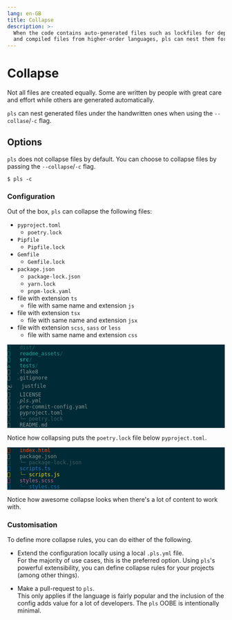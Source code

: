 ```yaml
---
lang: en-GB
title: Collapse
description: >-
  When the code contains auto-generated files such as lockfiles for dependencies
  and compiled files from higher-order languages, pls can nest them for you.
---
```


# Collapse

Not all files are created equally. Some are written by people with great care
and effort while others are generated automatically.

`pls` can nest generated files under the handwritten ones when using the
`--collase`/`-c` flag.

## Options

`pls` does not collapse files by default. You can choose to collapse files by
passing the `--collapse`/`-c` flag.

```:no-line-numbers
$ pls -c
```

### Configuration

Out of the box, `pls` can collapse the following files:

- `pyproject.toml`
  - `poetry.lock`
- `Pipfile`
  - `Pipfile.lock`
- `Gemfile`
  - `Gemfile.lock`
- `package.json`
  - `package-lock.json`
  - `yarn.lock`
  - `pnpm-lock.yaml`
- file with extension `ts`
  - file with same name and extension `js`
- file with extension `tsx`
  - file with same name and extension `jsx`
- file with extension `scss`, `sass` or `less`
  - file with same name and extension `css`

<div
    style="background-color: #002b36; color: #839496;"
    class="language-">
  <pre style="color: inherit;"><code style="color: inherit;"><span style="color: #156667; text-decoration-color: #156667"></span>  <span style="color: #156667; text-decoration-color: #156667"> dist/</span>                  
<span style="color: #2aa198; text-decoration-color: #2aa198"></span>  <span style="color: #2aa198; text-decoration-color: #2aa198"> readme_assets</span><span style="color: #156667; text-decoration-color: #156667">/</span>         
<span style="color: #2aa198; text-decoration-color: #2aa198; font-weight: bold"></span>  <span style="color: #2aa198; text-decoration-color: #2aa198; font-weight: bold"> src</span><span style="color: #156667; text-decoration-color: #156667; font-weight: bold">/</span>                   
<span style="color: #2aa198; text-decoration-color: #2aa198">ﭧ</span>  <span style="color: #2aa198; text-decoration-color: #2aa198"> tests</span><span style="color: #156667; text-decoration-color: #156667">/</span>                 
  <span style="color: #415f66; text-decoration-color: #415f66">.</span>flake8                 
  <span style="color: #415f66; text-decoration-color: #415f66">.</span>gitignore              
ﰌ   justfile               
   LICENSE                
<span style="font-style: italic"></span>  <span style="color: #415f66; text-decoration-color: #415f66; font-style: italic">.</span><span style="font-style: italic">pls.yml</span>                
  <span style="color: #415f66; text-decoration-color: #415f66">.</span>pre-commit-config.yaml 
   pyproject.toml         
<span style="color: #415f66; text-decoration-color: #415f66"></span>  <span style="color: #415f66; text-decoration-color: #415f66"> └─ poetry.lock</span>         
   README.md              
</code></pre>
</div>

Notice how collapsing puts the `poetry.lock` file below `pyproject.toml`.

<div
    style="background-color: #002b36; color: #839496;"
    class="language-">
  <pre style="color: inherit;"><code style="color: inherit;"><span style="color: #e34f26; text-decoration-color: #e34f26"></span>  <span style="color: #e34f26; text-decoration-color: #e34f26"> index.html</span>           
   package.json         
<span style="color: #415f66; text-decoration-color: #415f66"></span>  <span style="color: #415f66; text-decoration-color: #415f66"> └─ package-lock.json</span> 
<span style="color: #3178c6; text-decoration-color: #3178c6"></span>  <span style="color: #3178c6; text-decoration-color: #3178c6"> scripts.ts</span>           
<span style="color: #f7df1e; text-decoration-color: #f7df1e"></span>  <span style="color: #7b852a; text-decoration-color: #7b852a"> └─</span><span style="color: #f7df1e; text-decoration-color: #f7df1e"> scripts.js</span>        
<span style="color: #cc6699; text-decoration-color: #cc6699"></span>  <span style="color: #cc6699; text-decoration-color: #cc6699"> styles.scss</span>          
<span style="color: #1572b6; text-decoration-color: #1572b6"></span>  <span style="color: #0a4e76; text-decoration-color: #0a4e76"> └─</span><span style="color: #1572b6; text-decoration-color: #1572b6"> styles.css</span>        
</code></pre>
</div>

Notice how awesome collapse looks when there's a lot of content to work with.

### Customisation

To define more collapse rules, you can do either of the following.

- Extend the configuration locally using a local `.pls.yml` file.  
  For the majority of use cases, this is the preferred option. Using `pls`'s
  powerful extensibility, you can define collapse rules for your projects
  (among other things).

- Make a pull-request to `pls`.  
  This only applies if the language is fairly popular and the inclusion of the
  config adds value for a lot of developers. The `pls` OOBE is intentionally
  minimal.
